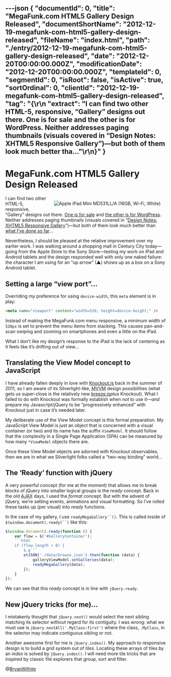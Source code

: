 ---json
{
  "documentId": 0,
  "title": "MegaFunk.com HTML5 Gallery Design Released",
  "documentShortName": "2012-12-19-megafunk-com-html5-gallery-design-released",
  "fileName": "index.html",
  "path": "./entry/2012-12-19-megafunk-com-html5-gallery-design-released",
  "date": "2012-12-20T00:00:00.000Z",
  "modificationDate": "2012-12-20T00:00:00.000Z",
  "templateId": 0,
  "segmentId": 0,
  "isRoot": false,
  "isActive": true,
  "sortOrdinal": 0,
  "clientId": "2012-12-19-megafunk-com-html5-gallery-design-released",
  "tag": "{\r\n  \"extract\": \"I can find two other HTML-5, responsive, “Gallery” designs out there. One is for sale and the other is for WordPress. Neither addresses paging thumbnails (visuals covered in “Design Notes: XHTML5 Responsive Gallery”)—but both of them look much better tha...\"\r\n}"
}
---

# MegaFunk.com HTML5 Gallery Design Released

[<img alt="Apple iPad Mini MD531LL/A (16GB, Wi-Fi, White)" src="http://ecx.images-amazon.com/images/I/317qBBOVKJL.jpg" style="float:right;margin:16px;">](http://www.amazon.com/Apple-iPad-MD531LL-Wi-Fi-White/dp/B00746W9F2%3FSubscriptionId%3D1SW6D7X6ZXXR92KVX0G2%26tag%3Dthekintespacec00%26linkCode%3Dxm2%26camp%3D2025%26creative%3D165953%26creativeASIN%3DB00746W9F2 "Apple iPad Mini MD531LL/A (16GB, Wi-Fi, White)")

I can find two other HTML-5, responsive, “Gallery” designs out there. [One is for sale](http://codecanyon.net/item/html5-responsive-slider-gallery/2994539) and [the other is for WordPress](http://wpmu.org/responsive-wordpress-gallery-plugin/). Neither addresses paging thumbnails (visuals covered in “[Design Notes: XHTML5 Responsive Gallery](http://songhayblog.azurewebsites.net/entry/show/design-notes-xhtml5-responsive-gallery)”)—but both of them look much better than [what I’ve done so far](http://songhay.blob.core.windows.net/design-megafunk/gallery.html)…

Nevertheless, I should be pleased at the relative improvement over my earlier work. I was walking around a shopping mall in Century City today—going from the Apple Store to the Sony Store—testing my work on iPad and Android tablets and the design responded well with only one naked failure: the character I am using for an “up arrow” (▲) shows up as a box on a Sony Android tablet.

## Setting a large “view port”…

Overriding my preference for using `device-width`, this `meta` element is in play:

```html
<meta name="viewport" content="width=528; height=device-height;" />
```

Instead of making the MegaFunk.com menu responsive, a minimum width of `528px` is set to prevent the menu items from stacking. This causes pan-and-scan swiping and zooming on smartphones and even a little on the iPad.

What I don’t like my design’s response to the iPad is the lack of centering as it feels like it’s drifting out of view…

## Translating the View Model concept to JavaScript

I have already fallen deeply in love with [Knockout.js](http://knockoutjs.com/) back in the summer of 2011, so I am aware of its Silverlight-like, <acronym title="Model">MVVM</acronym> design possibilities (what gets us super-close is the relatively new [breeze.js](http://www.breezejs.com/)*plus* Knockout). What I failed to do with Knockout was formally establish when *not* to use it—*and* prepare my Javascript/jQuery to be “progressively enhanced” with Knockout just in case it’s needed later.

My deliberate use of the View Model concept is this formal preparation. My JavaScript View Model is just an object that is concerned with a visual container (or two) and its name has the suffix `ViewModel`. It should follow that the complexity in a Single Page Application (SPA) can be measured by how many `*ViewModel` objects there are.

Once these View Model objects are adorned with Knockout observables, then we are in what we Silverlight folks called a “two-way binding” world…

## The ‘Ready’ function with jQuery

A very powerful concept (for me at the moment) that allows me to break blocks of jQuery into smaller logical groups is the *ready* concept. Back in the old <acronym title="Asynchronous JavaScript and XML">AJAX</acronym> days, I used the *format* concept. But with the advent of jQuery, we’re setting events, animations and visual formatting. So I’ve rolled these tasks up (per visual) into *ready* functions.

In the case of my gallery, I use `readyMegaGallery``()`. This is called inside of `$(window.document).ready(``)` like this:

```javascript
$(window.document).ready(function () {
    var flow = $('#GalleryContainer');
    ```html
    if (flow.length > 0) {
        $.g```
        etJSON('./data/browse.json').then(function (data) {
            galleryViewModel.setGalleries(data);
            readyMegaGallery(data);
        });
    }
});
```

We can see that this *ready* concept is in line with `jQuery.ready`.

## New jQuery tricks (for me)…

I mistakenly thought that `jQuery.next()` would select the next sibling matching its selector without regard for its contiguity. I was wrong: what we must use is `jQuery.nextAll('.MyClass:first')` where the class, `.MyClass`, in the selector may indicate contiguous sibling or not.

Another awesome first for me is `jQuery.index()`. My approach to responsive design is to build a grid system out of *tiles*. Locating these arrays of tiles by an *index* is solved by `jQuery.index()`. I will need more tile tricks that are inspired by classic file explorers that group, sort and filter.

@[BryanWilhite](https://twitter.com/BryanWilhite)
